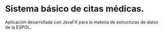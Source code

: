 # Sistema básico de citas médicas.
Aplicación desarrollada con JavaFX para la materia de estructuras de datos de la ESPOL.
